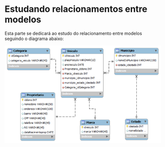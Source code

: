 # Estudando relacionamentos entre modelos

Esta parte se dedicará ao estudo do relacionamento entre modelos seguindo o diagrama abaixo:

![Modelo](https://raw.githubusercontent.com/jrdutra/EstudandoLaravel/master/EstudoModelosRelacionamento/modelo.png)
